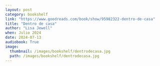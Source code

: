 ```yaml
---
layout: post
category: bookshelf
link: "https://www.goodreads.com/book/show/95982322-dentro-de-casa"
title: "Dentro de casa"
author: "Lisa Jewell"
when: Julio 2024
date: 2024-07-13
audiobook: True
image:
  thumbnail: /images/bookshelf/dentrodecasa.jpg
  path: /images/bookshelf/dentrodecasa.jpg
---
```

